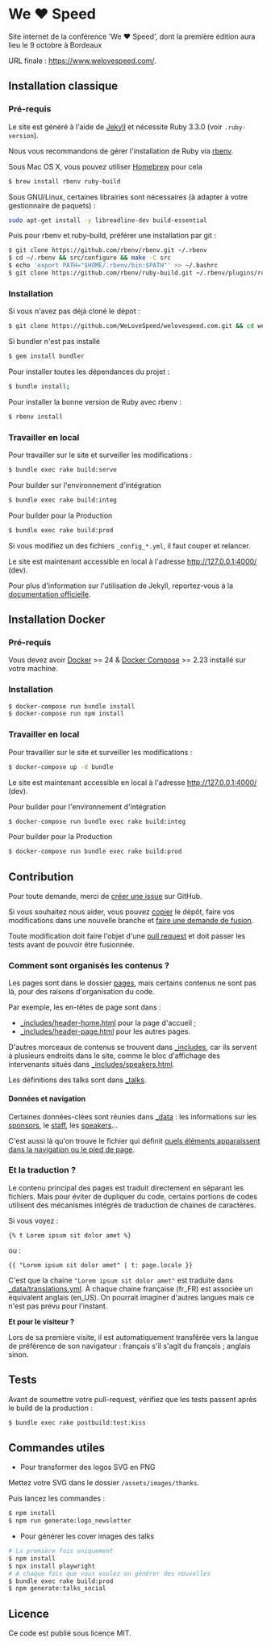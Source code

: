 # We ❤️ Speed

Site internet de la conférence 'We ❤️ Speed', dont la première édition aura lieu le 9 octobre à Bordeaux

URL finale : https://www.welovespeed.com/.

## Installation classique

### Pré-requis

Le site est généré à l'aide de [Jekyll](https://jekyllrb.com/) et nécessite Ruby 3.3.0 (voir `.ruby-version`).

Nous vous recommandons de gérer l'installation de Ruby via [rbenv](https://github.com/rbenv/rbenv).

Sous Mac OS X, vous pouvez utiliser [Homebrew](https://brew.sh/) pour cela

```bash
$ brew install rbenv ruby-build
```

Sous GNU/Linux, certaines librairies sont nécessaires (à adapter à votre gestionnaire de paquets) :

```bash
sudo apt-get install -y libreadline-dev build-essential
```

Puis pour rbenv et ruby-build, préférer une installation par git :

```bash
$ git clone https://github.com/rbenv/rbenv.git ~/.rbenv
$ cd ~/.rbenv && src/configure && make -C src
$ echo 'export PATH="$HOME/.rbenv/bin:$PATH"' >> ~/.bashrc
$ git clone https://github.com/rbenv/ruby-build.git ~/.rbenv/plugins/ruby-build
```

### Installation

Si vous n'avez pas déjà cloné le dépot :

```bash
$ git clone https://github.com/WeLoveSpeed/welovespeed.com.git && cd welovespeed.com
```

Si bundler n'est pas installé

```bash
$ gem install bundler
```

Pour installer toutes les dépendances du projet :

```bash
$ bundle install;
```

Pour installer la bonne version de Ruby avec rbenv :

```bash
$ rbenv install
```

### Travailler en local

Pour travailler sur le site et surveiller les modifications :

```bash
$ bundle exec rake build:serve
```

Pour builder sur l'environnement d'intégration

```bash
$ bundle exec rake build:integ
```

Pour builder pour la Production

```bash
$ bundle exec rake build:prod
```

Si vous modifiez un des fichiers `_config_*.yml`, il faut couper et relancer.

Le site est maintenant accessible en local à l'adresse http://127.0.0.1:4000/ (dev).

Pour plus d'information sur l'utilisation de Jekyll, reportez-vous à la [documentation officielle](https://jekyllrb.com/docs/).

## Installation Docker

### Pré-requis

Vous devez avoir [Docker](https://www.docker.com/) >= 24 & [Docker Compose](https://docs.docker.com/compose/) >= 2.23 installé sur votre machine.

### Installation

```bash
$ docker-compose run bundle install
$ docker-compose run npm install
```

### Travailler en local

Pour travailler sur le site et surveiller les modifications :

```bash
$ docker-compose up -d bundle
```

Le site est maintenant accessible en local à l'adresse http://127.0.0.1:4000/ (dev).

Pour builder pour l'environnement d'intégration

```bash
$ docker-compose run bundle exec rake build:integ
```

Pour builder pour la Production

```bash
$ docker-compose run bundle exec rake build:prod
```

## Contribution

Pour toute demande, merci de [créer une issue](https://github.com/WeLoveSpeed/welovespeed.com/issues/new) sur GitHub.

Si vous souhaitez nous aider, vous pouvez [copier](https://github.com/WeLoveSpeed/welovespeed.com/fork) le dépôt, faire vos modifications dans une nouvelle branche et [faire une demande de fusion](https://github.com/WeLoveSpeed/welovespeed.com/pulls).

Toute modification doit faire l'objet d'une [pull request](https://github.com/WeLoveSpeed/welovespeed.com/pulls) et doit passer les tests avant de pouvoir être fusionnée.

### Comment sont organisés les contenus ?

Les pages sont dans le dossier [pages](pages), mais certains contenus ne sont pas là, pour des raisons d'organisation du code.

Par exemple, les en-têtes de page sont dans :

- [\_includes/header-home.html](_includes/header-home.html) pour la page d'accueil ;
- [\_includes/header-page.html](_includes/header-page.html) pour les autres pages.

D'autres morceaux de contenus se trouvent dans [\_includes](_includes), car ils servent à plusieurs endroits dans le site, comme le bloc d'affichage des intervenants situés dans [\_includes/speakers.html](_includes/speakers.html).

Les définitions des talks sont dans [\_talks](_talks).

#### Données et navigation

Certaines données-clées sont réunies dans [\_data](_data) : les informations sur les [sponsors](_data/sponsors.yml), le [staff](_data/staff.yml), les [speakers](_data/speakers.yml)…

C'est aussi là qu'on trouve le fichier qui définit [quels éléments apparaissent dans la navigation ou le pied de page](_data/sitemap.yml).

### Et la traduction ?

Le contenu principal des pages est traduit directement en séparant les fichiers. Mais pour éviter de dupliquer du code, certains portions de codes utilisent des mécanismes intégrés de traduction de chaines de caractères.

Si vous voyez :

```
{% t Lorem ipsum sit dolor amet %}
```

ou :

```
{{ "Lorem ipsum sit dolor amet" | t: page.locale }}
```

C'est que la chaine `"Lorem ipsum sit dolor amet"` est traduite dans [\_data/translations.yml](_data/translations.yml). À chaque chaine française (fr_FR) est associée un équivalent anglais (en_US). On pourrait imaginer d'autres langues mais ce n'est pas prévu pour l'instant.

**Et pour le visiteur ?**

Lors de sa première visite, il est automatiquement transférée vers la langue de préférence de son navigateur : français s'il s'agit du français ; anglais sinon.

## Tests

Avant de soumettre votre pull-request, vérifiez que les tests passent après le build de la production :

```bash
$ bundle exec rake postbuild:test:kiss
```

## Commandes utiles

- Pour transformer des logos SVG en PNG

Mettez votre SVG dans le dossier `/assets/images/thanks`.

Puis lancez les commandes :

```sh
$ npm install
$ npm run generate:logo_newsletter
```

- Pour générer les cover images des talks

```sh
# La première fois uniquement
$ npm install
$ npx install playwright
# A chaque fois que vous voulez en générer des nouvelles
$ bundle exec rake build:prod
$ npm generate:talks_social
```

## Licence

Ce code est publié sous licence MIT.
